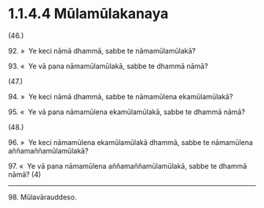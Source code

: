 # 1.1.4.4 Mūlamūlakanaya

(46.)

92\. »  Ye keci nāmā dhammā, sabbe te nāmamūlamūlakā?

93\. «  Ye vā pana nāmamūlamūlakā, sabbe te dhammā nāmā?

(47.)

94\. »  Ye keci nāmā dhammā, sabbe te nāmamūlena ekamūlamūlakā?

95\. «  Ye vā pana nāmamūlena ekamūlamūlakā, sabbe te dhammā nāmā?

(48.)

96\. »  Ye keci nāmamūlena ekamūlamūlakā dhammā, sabbe te nāmamūlena aññamaññamūlamūlakā?

97\. «  Ye vā pana nāmamūlena aññamaññamūlamūlakā, sabbe te dhammā nāmā? (4)

---

98\. Mūlavārauddeso.
